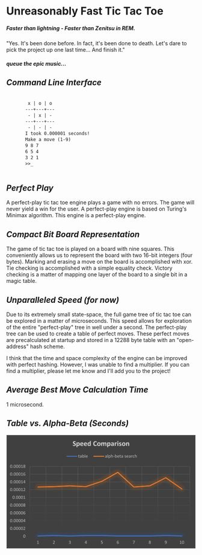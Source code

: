 # Unreasonably Fast Tic Tac Toe 

<h5><i>Faster than lightning - Faster than Zenitsu in REM.</i></h5>

"Yes. It's been done before. In fact, it's been done to death. Let's dare to pick the project
up one last time... And finish it." 

<h5><i>queue the epic music...</i></h5>

## *Command Line Interface*

<pre>
 <code>
        x | o | o
       ---+---+---
        - | x | -
       ---+---+---
        - | - | -
       I took 0.000001 seconds!
       Make a move (1-9)
       9 8 7
       6 5 4
       3 2 1
       >>_
 </code>
</pre>

## *Perfect Play*

<p>
A perfect-play tic tac toe engine plays a game with no errors. The game will never yield a
win for the user. A perfect-play engine is based on Turing's Minimax algorithm. This engine
is a perfect-play engine.
</p> 

## *Compact Bit Board Representation*

<p>
The game of tic tac toe is played on a board with nine squares. This conveniently allows us
to represent the board with two 16-bit integers (four bytes). Marking and erasing a move on
the board is accomplished with xor. Tie checking is accomplished with a simple equality
check. Victory checking is a matter of mapping one layer of the board to a single bit in a 
magic table.
</p> 

## *Unparalleled Speed (for now)*

<p>
Due to its extremely small state-space, the full game tree of tic tac toe can be explored in 
a matter of microseconds. This speed allows for exploration of the entire "perfect-play" tree 
in well under a second. The perfect-play tree can be used to create a table of perfect moves.
These perfect moves are precalculated at startup and stored in a 12288 byte table with an
"open-address" hash scheme.
</p>

<p>
I think that the time and space complexity of the engine can be improved with 
perfect hashing. However, I was unable to find a multiplier. If you can find a 
multiplier, please let me know and I'll add you to the project!
</p>

## *Average Best Move Calculation Time*

1 microsecond.

## *Table vs. Alpha-Beta (Seconds)*

![chart](/figures/tictac.png)

